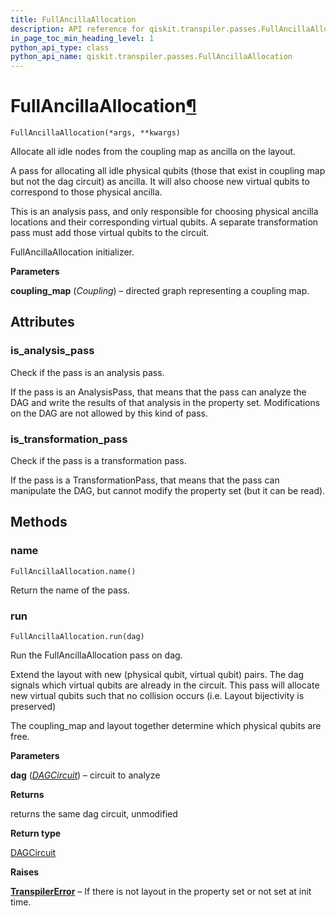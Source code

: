 ```yaml
---
title: FullAncillaAllocation
description: API reference for qiskit.transpiler.passes.FullAncillaAllocation
in_page_toc_min_heading_level: 1
python_api_type: class
python_api_name: qiskit.transpiler.passes.FullAncillaAllocation
---
```


# FullAncillaAllocation[¶](#fullancillaallocation "Permalink to this headline")

<span id="qiskit.transpiler.passes.FullAncillaAllocation" />

`FullAncillaAllocation(*args, **kwargs)`

Allocate all idle nodes from the coupling map as ancilla on the layout.

A pass for allocating all idle physical qubits (those that exist in coupling map but not the dag circuit) as ancilla. It will also choose new virtual qubits to correspond to those physical ancilla.

<Admonition title="Note" type="note">
  This is an analysis pass, and only responsible for choosing physical ancilla locations and their corresponding virtual qubits. A separate transformation pass must add those virtual qubits to the circuit.
</Admonition>

FullAncillaAllocation initializer.

**Parameters**

**coupling\_map** (*Coupling*) – directed graph representing a coupling map.

## Attributes

### is\_analysis\_pass

Check if the pass is an analysis pass.

If the pass is an AnalysisPass, that means that the pass can analyze the DAG and write the results of that analysis in the property set. Modifications on the DAG are not allowed by this kind of pass.

### is\_transformation\_pass

Check if the pass is a transformation pass.

If the pass is a TransformationPass, that means that the pass can manipulate the DAG, but cannot modify the property set (but it can be read).

## Methods

### name

<span id="qiskit.transpiler.passes.FullAncillaAllocation.name" />

`FullAncillaAllocation.name()`

Return the name of the pass.

### run

<span id="qiskit.transpiler.passes.FullAncillaAllocation.run" />

`FullAncillaAllocation.run(dag)`

Run the FullAncillaAllocation pass on dag.

Extend the layout with new (physical qubit, virtual qubit) pairs. The dag signals which virtual qubits are already in the circuit. This pass will allocate new virtual qubits such that no collision occurs (i.e. Layout bijectivity is preserved)

The coupling\_map and layout together determine which physical qubits are free.

**Parameters**

**dag** ([*DAGCircuit*](qiskit.dagcircuit.DAGCircuit "qiskit.dagcircuit.DAGCircuit")) – circuit to analyze

**Returns**

returns the same dag circuit, unmodified

**Return type**

[DAGCircuit](qiskit.dagcircuit.DAGCircuit "qiskit.dagcircuit.DAGCircuit")

**Raises**

[**TranspilerError**](qiskit.transpiler.TranspilerError "qiskit.transpiler.TranspilerError") – If there is not layout in the property set or not set at init time.

